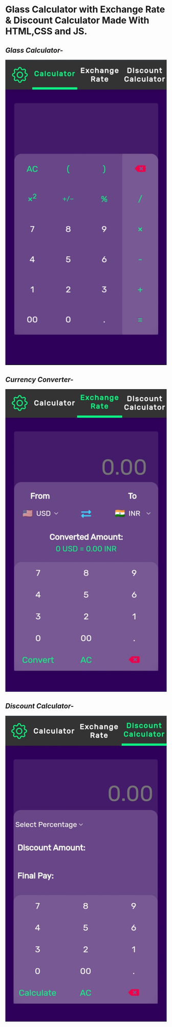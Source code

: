 # Glass Calculator with Exchange Rate & Discount Calculator Made With HTML,CSS and JS.
## ***Glass Calculator-***
![Glass Calculator](cal1.jpg)
## ***Currency Converter-***
![Exchange Rate](cal2.jpg)
## ***Discount Calculator-***
![Discount Calculator](cal3.jpg)


